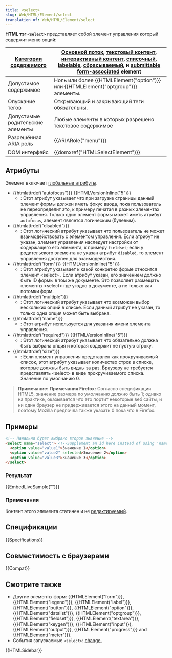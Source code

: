 ```yaml
---
title: <select>
slug: Web/HTML/Element/select
translation_of: Web/HTML/Element/select
---
```

**HTML тэг `<select>`** представляет собой элемент управления который содержит меню опций:

| [Категории содержимого](/ru/docs/HTML/Content_categories) | [Основной поток](/ru/docs/Web/Guide/HTML/Content_categories#Основной_поток), [текстовый контент](/ru/docs/Web/Guide/HTML/Content_categories#Phrasing_content), [интерактивный контент](/ru/docs/HTML/Content_categories#Interactive_content), [списочный](/ru/docs/HTML/Content_categories#Form_listed), [labelable](/ru/docs/HTML/Content_categories#Form_labelable), [сбрасываемый](/ru/docs/HTML/Content_categories#Form_resettable), и [submittable](/ru/docs/HTML/Content_categories#Form_submittable) [form-associated](/ru/docs/HTML/Content_categories#Form-associated_) element |
| --------------------------------------------------------- | ---------------------------------------------------------------------------------------------------------------------------------------------------------------------------------------------------------------------------------------------------------------------------------------------------------------------------------------------------------------------------------------------------------------------------------------------------------------------------------------------------------------------------------------------------------------------------------------- |
| Допустимое содержимое                                     | Ноль или более {{HTMLElement("option")}} или {{HTMLElement("optgroup")}} элементы.                                                                                                                                                                                                                                                                                                                                                                                                                                                                                       |
| Опускание тегов                                           | Открывающий и закрывающий теги обязательны.                                                                                                                                                                                                                                                                                                                                                                                                                                                                                                                                              |
| Допустимые родительские элементы                          | Любые элементы в которых разрешено текстовое содержимое                                                                                                                                                                                                                                                                                                                                                                                                                                                                                                                                  |
| Разрешённая ARIA роль                                     | {{ARIARole("menu")}}                                                                                                                                                                                                                                                                                                                                                                                                                                                                                                                                                             |
| DOM интерфейс                                             | {{domxref("HTMLSelectElement")}}                                                                                                                                                                                                                                                                                                                                                                                                                                                                                                                                             |

## Атрибуты

Элемент включает [глобальные атрибуты](/ru/docs/Web/HTML/Global_attributes).

- {{htmlattrdef("autofocus")}} {{HTMLVersionInline("5")}}
  - : Этот атрибут указывает что при загрузке страницы данный элемент формы должен иметь фокус ввода, пока пользователь не переопределит это, к примеру печатая в разных элементах управления. Только один элемент формы может иметь атрибут `autofocus`, элемент является логическим (булевым).
- {{htmlattrdef("disabled")}}
  - : Этот логический атрибут указывает что пользователь не может взаимодействовать с элементом управления. Если атрибут не указан, элемент управления наследует настройки от содержащего его элемента, к примеру `fieldset`; если у родительского элемента не указан атрибут `disabled`, то элемент управления доступен для взаимодействия.
- {{htmlattrdef("form")}} {{HTMLVersionInline("5")}}
  - : Этот атрибут указывает к какой конкретно форме относится элемент \<select> . Если атрибут указан, его значением должно быть ID формы в том же документе. Это позволяет размещать элементы \<select> где угодно в документе, а не только как потомки форм.
- {{htmlattrdef("multiple")}}
  - : Этот логический атрибут указывает что возможен выбор нескольких опций в списке. Если данный атрибут не указан, то только одна опция может быть выбрана.
- {{htmlattrdef("name")}}
  - : Этот атрибут используется для указания имени элемента управления.
- {{htmlattrdef("required")}} {{HTMLVersionInline("5")}}
  - : Этот логический атрибут указывает что обязательно должна быть выбрана опция и которая содержит не пустую строку.
- {{htmlattrdef("size")}}
  - : Если элемент управления представлен как прокручиваемый список, этот атрибут указывает количество строк в списке, которые должны быть видны за раз. Браузеру не требуется представлять \<select> в виде прокручиваемого списка. Значение по умолчанию 0.

> **Примечание:** **Примечания Firefox:** Согласно спецификации HTML5, значение размера по умолчанию должно быть 1; однако на практике, оказывается что это портит некоторые веб сайты, и ни один браузер не придерживается этого на данный момент, поэтому Mozilla предпочла также указать 0 пока что в Firefox.

## Примеры

```html
<!-- Начально будет выбрано второе значение -->
<select name="select"> <!--Supplement an id here instead of using 'name'-->
  <option value="value1">Значение 1</option>
  <option value="value2" selected>Значение 2</option>
  <option value="value3">Значение 3</option>
</select>
```

### Результат

{{EmbedLiveSample("")}}

### Примечания

Контент этого элемента статичен и не [редактируемый](/ru/docs/HTML/Content_Editable).

## Спецификации

{{Specifications}}

## Совместимость с браузерами

{{Compat}}

## Смотрите также

- Другие элементы форм: {{HTMLElement("form")}}, {{HTMLElement("legend")}}, {{HTMLElement("label")}}, {{HTMLElement("button")}}, {{HTMLElement("option")}}, {{HTMLElement("datalist")}}, {{HTMLElement("optgroup")}}, {{HTMLElement("fieldset")}}, {{HTMLElement("textarea")}}, {{HTMLElement("keygen")}}, {{HTMLElement("input")}}, {{HTMLElement("output")}}, {{HTMLElement("progress")}} and {{HTMLElement("meter")}}.
- События запускаемые `<select>`: [change.](/ru/docs/Web/Events/change)

{{HTMLSidebar}}
